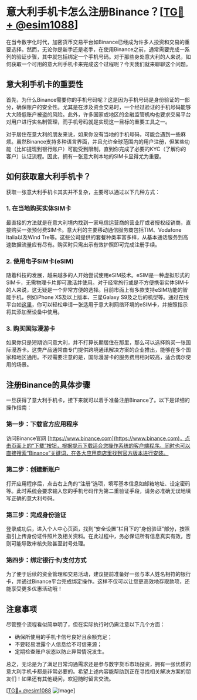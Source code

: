 # 意大利手机卡怎么注册Binance？[[TG💪+ @esim1088](https://t.me/s/esim1088)]

在当今数字化时代，加密货币交易平台如Binance已经成为许多人投资和交易的重要选择。然而，无论你是新手还是老手，在使用Binance之前，通常需要完成一系列的验证步骤，其中就包括绑定一个手机号码。对于那些身处意大利的人来说，如何获取一个可用的意大利手机卡来完成这个过程呢？今天我们就来聊聊这个问题。

## 意大利手机卡的重要性

首先，为什么Binance需要你的手机号码呢？这是因为手机号码是身份验证的一部分，确保账户的安全性。尤其是在涉及资金交易时，一个经过验证的手机号码能够大大降低账户被盗的风险。此外，许多国家或地区的金融监管机构也要求交易平台对用户进行实名制管理，而手机号码就是实现这一目标的重要工具之一。

对于居住在意大利的朋友来说，如果你没有当地的手机号码，可能会遇到一些麻烦。虽然Binance支持多种语言界面，并且允许全球范围内的用户注册，但某些功能（比如提现到银行账户）可能受到限制，直到你完成了必要的KYC（了解你的客户）认证流程。因此，拥有一张意大利本地的SIM卡显得尤为重要。

## 如何获取意大利手机卡？

获取一张意大利手机卡其实并不复杂，主要可以通过以下几种方式：

### 1. 在当地购买实体SIM卡
最直接的方法就是在意大利境内找到一家电信运营商的营业厅或者授权经销商，直接购买一张预付费SIM卡。意大利的主要移动通信服务商包括TIM、Vodafone Italia以及Wind Tre等。这些公司提供的套餐种类丰富多样，从基本通话服务到高速数据流量应有尽有。购买时只需出示有效护照即可完成注册手续。

### 2. 使用电子SIM卡(eSIM)
随着科技的发展，越来越多的人开始尝试使用eSIM技术。eSIM是一种虚拟形式的SIM卡，无需物理卡片即可激活并使用。对于经常旅行或是不方便携带实体SIM卡的人来说，这无疑是一个非常方便的选择。目前市面上有多款支持eSIM功能的智能手机，例如iPhone XS及以上版本、三星Galaxy S9及之后的机型等。通过在线平台如[这里](https://www.esim.com)，你可以轻松申请一张适用于意大利网络环境的eSIM卡，并按照指示将其添加至设备中使用。

### 3. 购买国际漫游卡
如果你只是短期访问意大利，并不打算长期居住在那里，那么可以选择购买一张国际漫游卡。这类产品通常由专门提供跨境通讯解决方案的企业推出，能够在多个国家和地区通用。不过需要注意的是，国际漫游卡的服务费用相对较高，适合偶尔使用的场景。

## 注册Binance的具体步骤

一旦获得了意大利手机卡，接下来就可以着手准备注册Binance了。以下是详细的操作指南：

### 第一步：下载官方应用程序
访问Binance官网 [https://www.binance.com](https://www.binance.com)，点击页面上的“下载”按钮，根据提示下载适合您操作系统的客户端程序。同时也可以直接搜索“Binance”关键词，在各大应用商店里找到官方版本进行安装。

### 第二步：创建新账户
打开应用程序后，点击右上角的“注册”选项，填写基本信息如邮箱地址、设定密码等。此时系统会要求输入您的手机号码作为第二重验证手段，请务必准确无误地填写正确的意大利号码。

### 第三步：完成身份验证
登录成功后，进入个人中心页面，找到“安全设置”栏目下的“身份验证”部分，按照指引上传身份证件照片及相关资料。在此过程中，务必保证所有信息真实有效，否则可能导致审核失败甚至封号处理。

### 第四步：绑定银行卡/支付方式
为了便于后续的资金管理和交易活动，建议提前准备好一张与本人姓名相符的银行卡，并通过Binance平台完成绑定操作。这样不仅可以让您更高效地存取款项，还能享受更多优惠活动哦！

## 注意事项

尽管整个流程看似简单明了，但在实际执行时仍需注意以下几个方面：
- 确保所使用的手机卡信号良好且余额充足；
- 不要轻易泄露个人信息给不可信来源；
- 定期检查账户状态以防止异常情况发生。

总之，无论是为了满足日常沟通需求还是参与数字货币市场投资，拥有一张优质的意大利手机卡都是非常必要的。希望上述内容能帮助到正在寻找相关解决方案的朋友们！如果还有其他疑问，欢迎随时留言交流。

[[TG💪+ @esim1088](https://t.me/s/esim1088) ![Image](https://i.postimg.cc/4NQfJmqS/Snipaste-2025-05-13-00-14-12.png)]